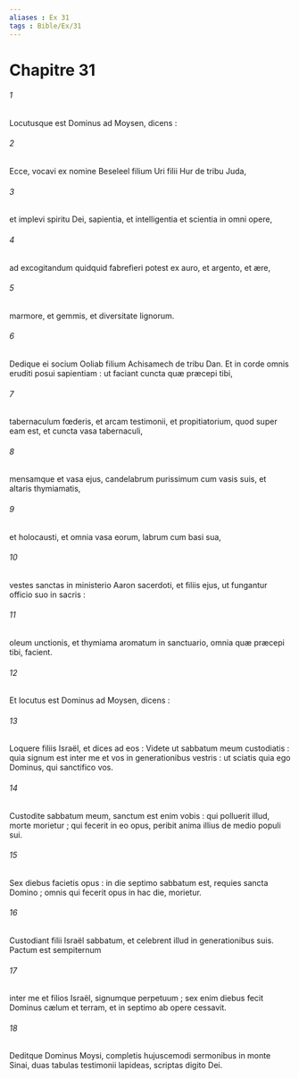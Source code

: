 ```yaml
---
aliases : Ex 31
tags : Bible/Ex/31
---
```


# Chapitre 31

###### 1
Locutusque est Dominus ad Moysen, dicens :
###### 2
Ecce, vocavi ex nomine Beseleel filium Uri filii Hur de tribu Juda,
###### 3
et implevi spiritu Dei, sapientia, et intelligentia et scientia in omni opere,
###### 4
ad excogitandum quidquid fabrefieri potest ex auro, et argento, et ære,
###### 5
marmore, et gemmis, et diversitate lignorum.
###### 6
Dedique ei socium Ooliab filium Achisamech de tribu Dan. Et in corde omnis eruditi posui sapientiam : ut faciant cuncta quæ præcepi tibi,
###### 7
tabernaculum fœderis, et arcam testimonii, et propitiatorium, quod super eam est, et cuncta vasa tabernaculi,
###### 8
mensamque et vasa ejus, candelabrum purissimum cum vasis suis, et altaris thymiamatis,
###### 9
et holocausti, et omnia vasa eorum, labrum cum basi sua,
###### 10
vestes sanctas in ministerio Aaron sacerdoti, et filiis ejus, ut fungantur officio suo in sacris :
###### 11
oleum unctionis, et thymiama aromatum in sanctuario, omnia quæ præcepi tibi, facient.
###### 12
Et locutus est Dominus ad Moysen, dicens :
###### 13
Loquere filiis Israël, et dices ad eos : Videte ut sabbatum meum custodiatis : quia signum est inter me et vos in generationibus vestris : ut sciatis quia ego Dominus, qui sanctifico vos.
###### 14
Custodite sabbatum meum, sanctum est enim vobis : qui polluerit illud, morte morietur ; qui fecerit in eo opus, peribit anima illius de medio populi sui.
###### 15
Sex diebus facietis opus : in die septimo sabbatum est, requies sancta Domino ; omnis qui fecerit opus in hac die, morietur.
###### 16
Custodiant filii Israël sabbatum, et celebrent illud in generationibus suis. Pactum est sempiternum
###### 17
inter me et filios Israël, signumque perpetuum ; sex enim diebus fecit Dominus cælum et terram, et in septimo ab opere cessavit.
###### 18
Deditque Dominus Moysi, completis hujuscemodi sermonibus in monte Sinai, duas tabulas testimonii lapideas, scriptas digito Dei.

